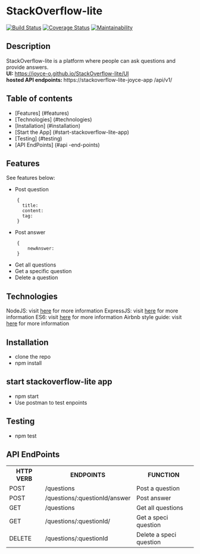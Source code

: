 # StackOverflow-lite

[![Build Status](https://travis-ci.org/Joyce-O/StackOverflow-lite.svg?branch=dev)](https://travis-ci.org/Joyce-O/StackOverflow-lite) [![Coverage Status](https://coveralls.io/repos/github/Joyce-O/StackOverflow-lite/badge.svg?branch=dev)](https://coveralls.io/github/Joyce-O/StackOverflow-lite?branch=dev)  [![Maintainability](https://api.codeclimate.com/v1/badges/244e7769d7f70afe94a3/maintainability)](https://codeclimate.com/github/Joyce-O/StackOverflow-lite/maintainability)

## Description
StackOverflow-lite is a platform where people can ask questions and provide answers.
<br><b>UI:</b> https://joyce-o.github.io/StackOverflow-lite/UI
<br><b>hosted API endpoints: </b>https://stackoverflow-lite-joyce-app
/api/v1/

## Table of contents
- [Features] (#features)
- [Technologies] (#technologies)
- [Installation] (#installation)
- [Start the App] (#start-stackoverflow-lite-app)
- [Testing] (#testing)
- [API EndPoints] (#api -end-points)

## Features
See features below:

- Post question <br>
```
    {
      title: 
      content:
      tag:
    }
```
- Post answer <br>
```
    {
        newAnswer:
    }
```
- Get all questions <br>
- Get a specific question <br>
- Delete a question <br>

## Technologies

NodeJS: visit [here](https://nodejs.org/en/) for more information
ExpressJS: visit [here](https://expressjs.com) for more information
ES6: visit [here](https://en.wikipedia.org/wiki/ECMASCRIPT) for more information
Airbnb style guide:  visit [here](https://github.com/airbnb/javascript) for more information

## Installation
- clone the repo <br>
- npm install <br> 

## start stackoverflow-lite app
- npm start <br>
- Use postman to test enpoints

## Testing

- npm test

## API EndPoints
<table>
<tr><th>HTTP VERB</th><th>ENDPOINTS</th><th>FUNCTION</th></tr>

<tr><td>POST</td> <td>/questions</td> <td>Post a question</td></tr>

<tr><td>POST</td> <td>/questions/:questionId/answer</td> <td>Post answer</td></tr>

<tr><td>GET</td> <td>/questions</td> <td>Get all questions</td></tr>

<tr><td>GET</td> <td>/questions/:questionId/</td> <td>Get a speci question</td></tr>

<tr><td>DELETE</td> <td>/questions/:questionId</td> <td>Delete a speci question</td></tr>

</table>
